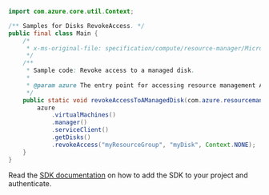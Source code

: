 ```java
import com.azure.core.util.Context;

/** Samples for Disks RevokeAccess. */
public final class Main {
    /*
     * x-ms-original-file: specification/compute/resource-manager/Microsoft.Compute/stable/2021-08-01/examples/EndGetAccessManagedDisk.json
     */
    /**
     * Sample code: Revoke access to a managed disk.
     *
     * @param azure The entry point for accessing resource management APIs in Azure.
     */
    public static void revokeAccessToAManagedDisk(com.azure.resourcemanager.AzureResourceManager azure) {
        azure
            .virtualMachines()
            .manager()
            .serviceClient()
            .getDisks()
            .revokeAccess("myResourceGroup", "myDisk", Context.NONE);
    }
}
```

Read the [SDK documentation](https://github.com/Azure/azure-sdk-for-java/blob/azure-resourcemanager_2.12.0/sdk/resourcemanager/azure-resourcemanager/README.md) on how to add the SDK to your project and authenticate.
